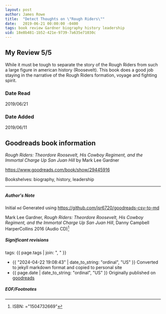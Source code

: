 ```yaml
---
layout: post
author: James Rowe
title:  "Detect Thoughts on \"Rough Riders\""
date:   2019-06-21 00:00:00 -0400
tags: book review Gardner biography history leadership
uid: 18e8b481-1b52-421e-9739-7a635e71030c
---
```


<!-- highly dependent on how you personally use jekyll templates, and how you want this to show up -->
<!-- escape any jekyll keys with double brackets -->

## My Review 5/5

While it must be tough to separate the story of the Rough Riders from such a large figure in american history (Roosevelt). This book does a good job staying in the narrative of the Rough Riders formation, voyage and fighting spirit.

### Date Read
2019/06/21

### Date Added
2019/06/11

## Goodreads book information

*Rough Riders: Theordore Roosevelt, His Cowboy Regiment, and the Immortal Charge Up San Juan Hill* by Mark Lee Gardner

https://www.goodreads.com/book/show/29445916

Bookshelves: biography, history, leadership

---

##### Author's Note

Initial `md` Generated using https://github.com/jsr6720/goodreads-csv-to-md

Mark Lee Gardner, *Rough Riders: Theordore Roosevelt, His Cowboy Regiment, and the Immortal Charge Up San Juan Hill*, Danny Campbell HarperCollins 2016 (Audio CD)[^1]

##### Significant revisions

tags: {{ page.tags | join: ", " }} <!-- todo move this somewhere -->

- {{ "2024-04-22 19:08:43" | date_to_string: "ordinal", "US" }} Converted to jekyll markdown format and copied to personal site
- {{ page.date | date_to_string: "ordinal", "US" }} Originally published on [goodreads](https://www.goodreads.com)

##### EOF/Footnotes

[^1]: ISBN: ="1504732669"